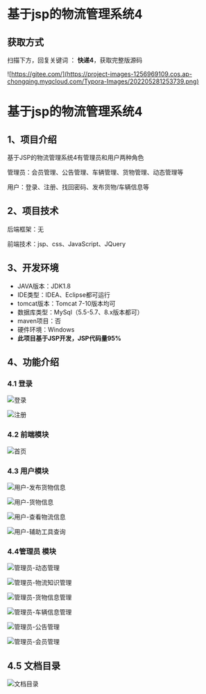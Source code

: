 # 基于jsp的物流管理系统4

## 获取方式

扫描下方，回复关键词  ： **快递4**，获取完整版源码

![https://gitee.com/](https://project-images-1256969109.cos.ap-chongqing.myqcloud.com/Typora-Images/202205281253739.png)

# 基于jsp的物流管理系统4



## 1、项目介绍

基于JSP的物流管理系统4有管理员和用户两种角色

管理员：会员管理、公告管理、车辆管理、货物管理、动态管理等

用户：登录、注册、找回密码、发布货物/车辆信息等


## 2、项目技术

后端框架：无

前端技术：jsp、css、JavaScript、JQuery

## 3、开发环境

- JAVA版本：JDK1.8
- IDE类型：IDEA、Eclipse都可运行
- tomcat版本：Tomcat 7-10版本均可
- 数据库类型：MySql（5.5-5.7、8.x版本都可） 
- maven项目：否
- 硬件环境：Windows
- **此项目基于JSP开发，JSP代码量95%**


## 4、功能介绍

### 4.1 登录

![登录](https://www.codeshop.fun/Typora-Images/202309242225706.jpg)

![注册](https://www.codeshop.fun/Typora-Images/202309242225991.jpg)

### 4.2 前端模块

![首页](https://www.codeshop.fun/Typora-Images/202309242226359.jpg)

### 4.3 用户模块

![用户-发布货物信息](https://www.codeshop.fun/Typora-Images/202309242226999.jpg)

![用户-货物信息](https://www.codeshop.fun/Typora-Images/202309242226049.jpg)

![用户-查看物流信息](https://www.codeshop.fun/Typora-Images/202309242226203.jpg)

![用户-辅助工具查询](https://www.codeshop.fun/Typora-Images/202309242226154.jpg)

### 4.4管理员 模块

![管理员-动态管理](https://www.codeshop.fun/Typora-Images/202309242226101.jpg)

![管理员-物流知识管理](https://www.codeshop.fun/Typora-Images/202309242226872.jpg)

![管理员-货物信息管理](https://www.codeshop.fun/Typora-Images/202309242226821.jpg)

![管理员-车辆信息管理](https://www.codeshop.fun/Typora-Images/202309242226922.jpg)

![管理员-公告管理](https://www.codeshop.fun/Typora-Images/202309242226743.jpg)

![管理员-会员管理](https://www.codeshop.fun/Typora-Images/202309242226514.jpg)

## 4.5 文档目录

![文档目录](https://www.codeshop.fun/Typora-Images/202309242226224.jpg)




